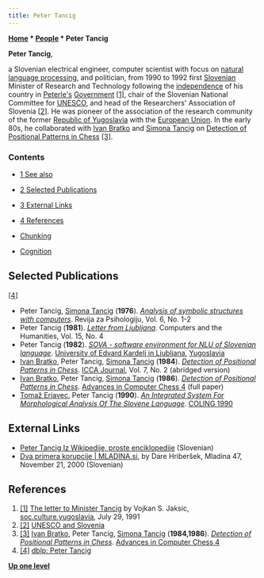 ```yaml
---
title: Peter Tancig
---
```

**[Home](Home "Home") \* [People](People "People") \* Peter Tancig**


**Peter Tancig**,  

a Slovenian electrical engineer, computer scientist with focus on [natural language processing](https://en.wikipedia.org/wiki/Natural_language_processing), and politician,
from 1990 to 1992 first [Slovenian](https://en.wikipedia.org/wiki/Slovenia) Minister of Research and Technology following the [independence](https://en.wikipedia.org/wiki/Slovenian_independence_referendum,_1990) of his country in [Peterle's](https://en.wikipedia.org/wiki/Lojze_Peterle) [Government](https://en.wikipedia.org/wiki/Government_of_Slovenia#Peterle.27s_Government_.281990.E2.80.931992.29)
<a id="cite-note-1" href="#cite-ref-1">[1]</a>, 
chair of the Slovenian National Committee for [UNESCO](https://en.wikipedia.org/wiki/UNESCO), and head of the Researchers' Association of Slovenia <a id="cite-note-2" href="#cite-ref-2">[2]</a>. 
He was pioneer of the association of the research community of the former [Republic of Yugoslavia](https://en.wikipedia.org/wiki/Socialist_Federal_Republic_of_Yugoslavia) with the [European Union](https://en.wikipedia.org/wiki/European_Union). 
In the early 80s, he collaborated with [Ivan Bratko](Ivan_Bratko "Ivan Bratko") and [Simona Tancig](Simona_Tancig "Simona Tancig") on [Detection of Positional Patterns in Chess](Simona_Tancig#ChessExperiment "Simona Tancig") <a id="cite-note-3" href="#cite-ref-3">[3]</a>. 



### Contents


* [1 See also](#see-also)
* [2 Selected Publications](#selected-publications)
* [3 External Links](#external-links)
* [4 References](#references)






* [Chunking](Chunking "Chunking")
* [Cognition](Cognition "Cognition")


## Selected Publications


<a id="cite-note-4" href="#cite-ref-4">[4]</a>



* Peter Tancig, [Simona Tancig](Simona_Tancig "Simona Tancig") (**1976**). *[Analysis of symbolic structures with computers](https://psycnet.apa.org/record/1978-26430-001)*. Revija za Psihologiju, Vol. 6, No. 1-2
* Peter Tancig (**1981**). *[Letter from Ljubljana](https://link.springer.com/article/10.1007%2FBF02395375)*. Computers and the Humanities, Vol. 15, No. 4
* Peter Tancig (**1982**). *[SOVA - software environment for NLU of Slovenian language](https://dl.acm.org/citation.cfm?id=1056706)*. [University of Edvard Kardelj in Ljubljana](University_of_Ljubljana "University of Ljubljana"), [Yugoslavia](https://en.wikipedia.org/wiki/Yugoslavia)
* [Ivan Bratko](Ivan_Bratko "Ivan Bratko"), Peter Tancig, [Simona Tancig](Simona_Tancig "Simona Tancig") (**1984**). *[Detection of Positional Patterns in Chess](Simona_Tancig#ChessExperiment "Simona Tancig")*. [ICCA Journal](ICGA_Journal "ICGA Journal"), Vol. 7, No. 2 (abridged version)
* [Ivan Bratko](Ivan_Bratko "Ivan Bratko"), Peter Tancig, [Simona Tancig](Simona_Tancig "Simona Tancig") (**1986**). *[Detection of Positional Patterns in Chess](Simona_Tancig#ChessExperiment "Simona Tancig")*. [Advances in Computer Chess 4](Advances_in_Computer_Chess_4 "Advances in Computer Chess 4") (full paper)
* [Tomaž Erjavec](https://dblp.uni-trier.de/pers/hd/e/Erjavec:Tomaz), Peter Tancig (**1990**). *[An Integrated System For Morphological Analysis Of The Slovene Language](https://dl.acm.org/citation.cfm?id=991215)*. [COLING 1990](https://dblp.uni-trier.de/db/conf/coling/coling1990.html)


## External Links


* [Peter Tancig Iz Wikipedije, proste enciklopedije](https://sl.wikipedia.org/wiki/Peter_Tancig) (Slovenian)
* [Dva primera korupcije | MLADINA.si](https://www.mladina.si/93546/dva-primera-korupcije), by Dare Hriberšek, Mladina 47, November 21, 2000 (Slovenian)


## References


1. <a id="cite-ref-1" href="#cite-note-1">[1]</a> [The letter to Minister Tancig](https://groups.google.com/d/msg/soc.culture.yugoslavia/5GNtq1gokrU/m5BvgeZIXwgJ) by Vojkan S. Jaksic, [soc.culture.yugoslavia](https://groups.google.com/forum/#!forum/soc.culture.yugoslavia), July 29, 1991
2. <a id="cite-ref-2" href="#cite-note-2">[2]</a> [UNESCO and Slovenia](http://pariz.veleposlanistvo.si/index.php?id=776&L=1)
3. <a id="cite-ref-3" href="#cite-note-3">[3]</a> [Ivan Bratko](Ivan_Bratko "Ivan Bratko"), Peter Tancig, [Simona Tancig](Simona_Tancig "Simona Tancig") (**1984,1986**). *[Detection of Positional Patterns in Chess](Simona_Tancig#ChessExperiment "Simona Tancig")*. [Advances in Computer Chess 4](Advances_in_Computer_Chess_4 "Advances in Computer Chess 4")
4. <a id="cite-ref-4" href="#cite-note-4">[4]</a> [dblp: Peter Tancig](https://dblp.uni-trier.de/pers/hd/t/Tancig:Peter.html)

**[Up one level](People "People")**







 
